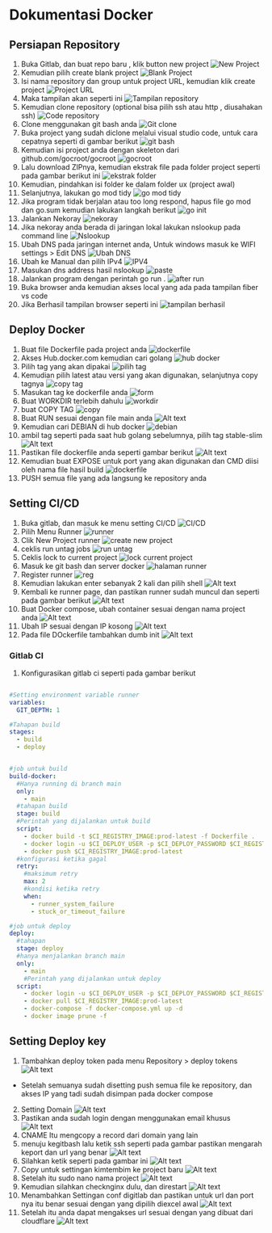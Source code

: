 # Dokumentasi Docker
## Persiapan Repository

1. Buka Gitlab, dan buat repo baru , klik button new project
![New Project](image-1.png)
2. Kemudian pilih create blank project
![Blank Project](image-2.png)
3. Isi nama repository dan group untuk project URL, kemudian klik create project
![Project URL](image-3.png)
4. Maka tampilan akan seperti ini 
![Tampilan repository](image-4.png)
5. Kemudian clone repository (optional bisa pilih ssh atau http , diusahakan ssh)
![Code repository](image-5.png)
6. Clone menggunakan git bash anda
![Git clone](image-6.png)
7. Buka project yang sudah diclone melalui visual studio code, untuk cara cepatnya seperti di gambar berikut
![git bash](image-7.png)
8. Kemudian isi project anda dengan skeleton dari github.com/gocroot/gocroot
![gocroot](image-8.png)
9. Lalu download ZIPnya, kemudian ekstrak file pada folder project seperti pada gambar berikut ini
![ekstrak folder](image-9.png)
10. Kemudian, pindahkan isi folder ke dalam folder ux (project awal)
11. Selanjutnya, lakukan go mod tidy
![go mod tidy](image-10.png)
12. Jika program tidak berjalan atau too long respond, hapus file go mod dan go.sum kemudian lakukan langkah berikut
![go init](image-11.png)
13. Jalankan Nekoray
![nekoray](image-12.png)
14. Jika nekoray anda berada di jaringan lokal lakukan nslookup pada command line
![Nslookup](image-13.png)
15. Ubah DNS pada jaringan internet anda, Untuk windows masuk ke WIFI settings > Edit DNS
![Ubah DNS](image-14.png)
16. Ubah ke Manual dan pilih IPv4
![IPV4](image-15.png)
17. Masukan dns address hasil nslookup
![paste](image-17.png)
15. Jalankan program dengan perintah go run .
![after run](image-18.png)
17. Buka browser anda kemudian akses local yang ada pada tampilan fiber vs code
18. Jika Berhasil tampilan browser seperti ini
![tampilan berhasil](image-19.png)

## Deploy Docker
1. Buat file Dockerfile pada project anda
![dockerfile](image-20.png)
2. Akses Hub.docker.com kemudian cari golang
![hub docker](image-21.png)
3. Pilih tag yang akan dipakai
![pilih tag](image-22.png)
4. Kemudian pilih latest atau versi yang akan digunakan, selanjutnya copy tagnya
![copy tag](image-23.png)
5. Masukan tag ke dockerfile anda
![form](image-24.png)
6. Buat WORKDIR terlebih dahulu
![workdir](image-25.png)
7. buat COPY TAG
![copy](image-26.png)
8. Buat RUN sesuai dengan file main anda
![Alt text](image-27.png)
9. Kemudian cari DEBIAN di hub docker
![debian](image-28.png)
10. ambil tag seperti pada saat hub golang sebelumnya, pilih tag stable-slim
![Alt text](image-29.png)
12. Pastikan file dockerfile anda seperti gambar berikut
![Alt text](image-30.png)
13. Kemudian buat EXPOSE untuk port yang akan digunakan dan CMD diisi oleh nama file hasil build
![dockerfile](image-31.png)
14. PUSH semua file yang ada langsung ke repository anda


## Setting CI/CD
1. Buka gitlab, dan masuk ke menu setting CI/CD
![CI/CD](image-32.png)
2. Pilih Menu Runner
![runner](image-33.png)
3. Clik New Project runner
![create new project](image-34.png)
4. ceklis run untag jobs
![run untag](image-35.png)
5. Ceklis lock to current project
![lock current project](image-36.png)
6. Masuk ke git bash dan server docker
![halaman runner](image-38.png)
7. Register runner
![reg](image-37.png)
8. Kemudian lakukan enter sebanyak 2 kali dan pilih shell
![Alt text](image-39.png)
9. Kembali ke runner page, dan pastikan runner sudah muncul dan seperti pada gambar berikut
![Alt text](image-40.png)
10. Buat Docker compose, ubah container sesuai dengan nama project anda 
![Alt text](image-41.png)
11. Ubah IP sesuai dengan IP kosong
![Alt text](image-43.png)
12. Pada file DOckerfile tambahkan dumb init
![Alt text](image-45.png)

### Gitlab CI
1. Konfigurasikan gitlab ci seperti pada gambar berikut
```yml

#Setting environment variable runner
variables:
  GIT_DEPTH: 1

#Tahapan build
stages:
  - build
  - deploy


#job untuk build
build-docker:
  #Hanya running di branch main
  only:
    - main
  #tahapan build
  stage: build
  #Perintah yang dijalankan untuk build
  script:
    - docker build -t $CI_REGISTRY_IMAGE:prod-latest -f Dockerfile .
    - docker login -u $CI_DEPLOY_USER -p $CI_DEPLOY_PASSWORD $CI_REGISTRY
    - docker push $CI_REGISTRY_IMAGE:prod-latest
  #konfigurasi ketika gagal
  retry:
    #maksimum retry
    max: 2
    #kondisi ketika retry
    when:
      - runner_system_failure
      - stuck_or_timeout_failure

#job untuk deploy
deploy:
  #tahapan
  stage: deploy
  #hanya menjalankan branch main
  only:
    - main
    #Perintah yang dijalankan untuk deploy
  script:
    - docker login -u $CI_DEPLOY_USER -p $CI_DEPLOY_PASSWORD $CI_REGISTRY
    - docker pull $CI_REGISTRY_IMAGE:prod-latest
    - docker-compose -f docker-compose.yml up -d
    - docker image prune -f
```

## Setting Deploy key
1. Tambahkan deploy token pada menu Repository > deploy tokens
![Alt text](image-44.png)
- Setelah semuanya sudah disetting push semua file ke repository, dan akses IP yang tadi sudah disimpan pada docker compose
2. Setting Domain
![Alt text](image-49.png)
3. Pastikan anda sudah login dengan menggunakan email khusus
![Alt text](image-50.png)
4. CNAME Itu mengcopy a record dari domain yang lain
5. menuju kegitbash lalu ketik ssh seperti pada gambar pastikan mengarah keport dan url yang benar
![Alt text](image-52.png)
6. Silahkan ketik seperti pada gambar ini
![Alt text](image-53.png)
7. Copy untuk settingan kimtembim ke project baru 
![Alt text](image-54.png)
8. Setelah itu sudo nano nama project
![Alt text](image-55.png)
9. Kemudian silahkan checknginx dulu, dan direstart
![Alt text](image-56.png)
10. Menambahkan Settingan conf digitlab dan pastikan untuk url dan port nya itu benar sesuai dengan yang dipilih diexcel awal
![Alt text](image-57.png)
11. Setelah itu anda dapat mengakses url sesuai dengan yang dibuat dari cloudflare
![Alt text](image-58.png)
